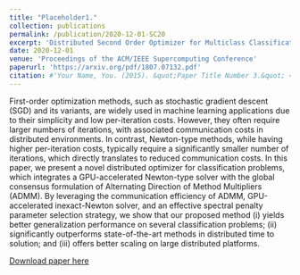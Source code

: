 ```yaml
---
title: "Placeholder1."
collection: publications
permalink: /publication/2020-12-01-SC20
excerpt: 'Distributed Second Order Optimizer for Multiclass Classification Problems.'
date: 2020-12-01
venue: 'Proceedings of the ACM/IEEE Supercomputing Conference'
paperurl: 'https://arxiv.org/pdf/1807.07132.pdf'
citation: #'Your Name, You. (2015). &quot;Paper Title Number 3.&quot; <i>Journal 1</i>. 1(3).'
---
```

First-order optimization methods, such as stochastic gradient descent
(SGD) and its variants, are widely used in machine learning applications
due to their simplicity and low per-iteration costs. However, they often
require larger numbers of iterations, with associated communication costs
in distributed environments. In contrast, Newton-type methods, while
having higher per-iteration costs, typically require a significantly smaller
number of iterations, which directly translates to reduced communication
costs.
In this paper, we present a novel distributed optimizer for classification
problems, which integrates a GPU-accelerated Newton-type solver with
the global consensus formulation of Alternating Direction of Method Multipliers (ADMM). By leveraging the communication efficiency of ADMM,
GPU-accelerated inexact-Newton solver, and an effective spectral penalty
parameter selection strategy, we show that our proposed method (i) yields
better generalization performance on several classification problems; (ii)
significantly outperforms state-of-the-art methods in distributed time to
solution; and (iii) offers better scaling on large distributed platforms.

[Download paper here](https://arxiv.org/pdf/1807.07132.pdf)

